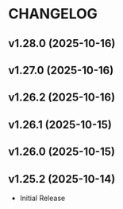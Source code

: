 # CHANGELOG

<!-- version list -->

## v1.28.0 (2025-10-16)


## v1.27.0 (2025-10-16)


## v1.26.2 (2025-10-16)


## v1.26.1 (2025-10-15)


## v1.26.0 (2025-10-15)


## v1.25.2 (2025-10-14)

- Initial Release
